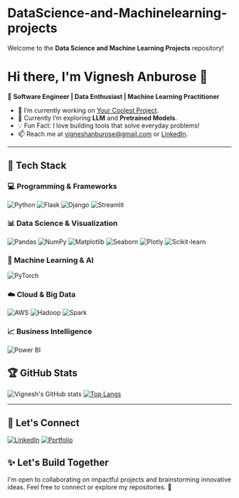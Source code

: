 # DataScience-and-Machinelearning-projects
Welcome to the **Data Science and Machine Learning Projects** repository!
# Hi there, I'm Vignesh Anburose 👋 

🚀 **Software Engineer | Data Enthusiast | Machine Learning Practitioner**

- 🔭 I’m currently working on [Your Coolest Project](link-to-project).
- 🌱 Currently I’m exploring **LLM** and **Pretrained Models**.
- 💡 Fun Fact: I love building tools that solve everyday problems!
- 📫 Reach me at [vigneshanburose@gmail.com](mailto:vigneshanburose@gmail.com) or [LinkedIn](https://linkedin.com/in/vigneshanburose).

---
## 🔧 **Tech Stack**
### 💻 Programming & Frameworks
![Python](https://img.shields.io/badge/Python-3776AB?style=flat&logo=python&logoColor=white)
![Flask](https://img.shields.io/badge/Flask-000000?style=flat&logo=flask&logoColor=white)
![Django](https://img.shields.io/badge/Django-092E20?style=flat&logo=django&logoColor=white)
![Streamlit](https://img.shields.io/badge/Streamlit-FF4B4B?style=flat&logo=streamlit&logoColor=white)

### 📊 Data Science & Visualization
![Pandas](https://img.shields.io/badge/Pandas-150458?style=flat&logo=pandas&logoColor=white)
![NumPy](https://img.shields.io/badge/NumPy-013243?style=flat&logo=numpy&logoColor=white)
![Matplotlib](https://img.shields.io/badge/Matplotlib-11557C?style=flat&logo=python&logoColor=white)
![Seaborn](https://img.shields.io/badge/Seaborn-117733?style=flat&logo=python&logoColor=white)
![Plotly](https://img.shields.io/badge/Plotly-3F4F75?style=flat&logo=plotly&logoColor=white)
![Scikit-learn](https://img.shields.io/badge/Scikit--learn-F7931E?style=flat&logo=scikit-learn&logoColor=white)

### 🧠 Machine Learning & AI
![PyTorch](https://img.shields.io/badge/PyTorch-EE4C2C?style=flat&logo=pytorch&logoColor=white)

### ☁️ Cloud & Big Data
![AWS](https://img.shields.io/badge/AWS-FF9900?style=flat&logo=amazonaws&logoColor=white)
![Hadoop](https://img.shields.io/badge/Hadoop-66CCFF?style=flat&logo=apachehadoop&logoColor=white)
![Spark](https://img.shields.io/badge/Spark-E25A1C?style=flat&logo=apachespark&logoColor=white)

### 📈 Business Intelligence
![Power BI](https://img.shields.io/badge/PowerBI-F2C811?style=flat&logo=powerbi&logoColor=black)


## 🏆 GitHub Stats
![Vignesh's GitHub stats](https://github-readme-stats.vercel.app/api?username=vignesh-a&show_icons=true&theme=radical)
[![Top Langs](https://github-readme-stats.vercel.app/api/top-langs/?username=vignesh-a&layout=compact&theme=radical)](https://github.com/vignesh-a)

---

## 🔗 Let's Connect
[![LinkedIn](https://img.shields.io/badge/LinkedIn-blue?style=flat&logo=linkedin)](https://linkedin.com/in/your-link)
[![Portfolio](https://img.shields.io/badge/Portfolio-black?style=flat&logo=firefox)](https://your-portfolio-link)

## ✨ **Let's Build Together**
I'm open to collaborating on impactful projects and brainstorming innovative ideas. Feel free to connect or explore my repositories. 🚀
